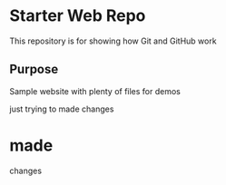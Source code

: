 # Starter Web Repo

This repository is for showing how Git and GitHub work

## Purpose

Sample website with plenty of files for demos

just trying to made changes

# made


changes 